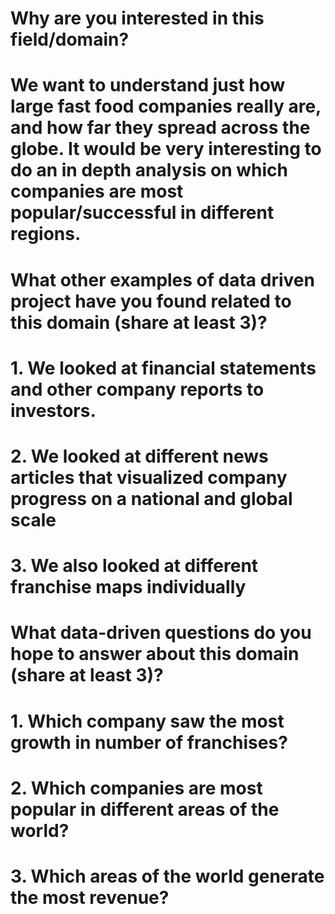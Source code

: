 # Why are you interested in this field/domain?
#   We want to understand just how large fast food companies really are, and how far they spread across the globe. It would be very interesting to do an in depth analysis on which companies are most popular/successful in different regions.

# What other examples of data driven project have you found related to this domain (share at least 3)?
#   1. We looked at financial statements and other company reports to investors. 
#   2. We looked at different news articles that visualized company progress on a national and global scale
#   3. We also looked at different franchise maps individually


# What data-driven questions do you hope to answer about this domain (share at least 3)?
#   1. Which company saw the most growth in number of franchises?
#   2. Which companies are most popular in different areas of the world?
#   3. Which areas of the world generate the most revenue?
